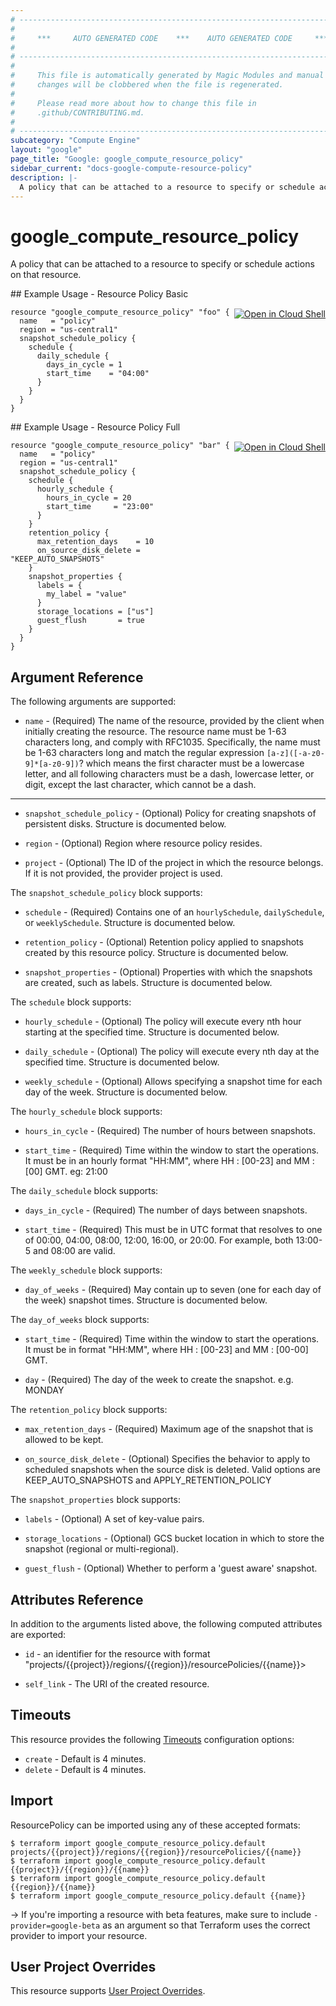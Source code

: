 ```yaml
---
# ----------------------------------------------------------------------------
#
#     ***     AUTO GENERATED CODE    ***    AUTO GENERATED CODE     ***
#
# ----------------------------------------------------------------------------
#
#     This file is automatically generated by Magic Modules and manual
#     changes will be clobbered when the file is regenerated.
#
#     Please read more about how to change this file in
#     .github/CONTRIBUTING.md.
#
# ----------------------------------------------------------------------------
subcategory: "Compute Engine"
layout: "google"
page_title: "Google: google_compute_resource_policy"
sidebar_current: "docs-google-compute-resource-policy"
description: |-
  A policy that can be attached to a resource to specify or schedule actions on that resource.
---
```


# google\_compute\_resource\_policy

A policy that can be attached to a resource to specify or schedule actions on that resource.



<div class = "oics-button" style="float: right; margin: 0 0 -15px">
  <a href="https://console.cloud.google.com/cloudshell/open?cloudshell_git_repo=https%3A%2F%2Fgithub.com%2Fterraform-google-modules%2Fdocs-examples.git&cloudshell_working_dir=resource_policy_basic&cloudshell_image=gcr.io%2Fgraphite-cloud-shell-images%2Fterraform%3Alatest&open_in_editor=main.tf&cloudshell_print=.%2Fmotd&cloudshell_tutorial=.%2Ftutorial.md" target="_blank">
    <img alt="Open in Cloud Shell" src="//gstatic.com/cloudssh/images/open-btn.svg" style="max-height: 44px; margin: 32px auto; max-width: 100%;">
  </a>
</div>
## Example Usage - Resource Policy Basic


```hcl
resource "google_compute_resource_policy" "foo" {
  name   = "policy"
  region = "us-central1"
  snapshot_schedule_policy {
    schedule {
      daily_schedule {
        days_in_cycle = 1
        start_time    = "04:00"
      }
    }
  }
}
```
<div class = "oics-button" style="float: right; margin: 0 0 -15px">
  <a href="https://console.cloud.google.com/cloudshell/open?cloudshell_git_repo=https%3A%2F%2Fgithub.com%2Fterraform-google-modules%2Fdocs-examples.git&cloudshell_working_dir=resource_policy_full&cloudshell_image=gcr.io%2Fgraphite-cloud-shell-images%2Fterraform%3Alatest&open_in_editor=main.tf&cloudshell_print=.%2Fmotd&cloudshell_tutorial=.%2Ftutorial.md" target="_blank">
    <img alt="Open in Cloud Shell" src="//gstatic.com/cloudssh/images/open-btn.svg" style="max-height: 44px; margin: 32px auto; max-width: 100%;">
  </a>
</div>
## Example Usage - Resource Policy Full


```hcl
resource "google_compute_resource_policy" "bar" {
  name   = "policy"
  region = "us-central1"
  snapshot_schedule_policy {
    schedule {
      hourly_schedule {
        hours_in_cycle = 20
        start_time     = "23:00"
      }
    }
    retention_policy {
      max_retention_days    = 10
      on_source_disk_delete = "KEEP_AUTO_SNAPSHOTS"
    }
    snapshot_properties {
      labels = {
        my_label = "value"
      }
      storage_locations = ["us"]
      guest_flush       = true
    }
  }
}
```

## Argument Reference

The following arguments are supported:


* `name` -
  (Required)
  The name of the resource, provided by the client when initially creating
  the resource. The resource name must be 1-63 characters long, and comply
  with RFC1035. Specifically, the name must be 1-63 characters long and
  match the regular expression `[a-z]([-a-z0-9]*[a-z0-9])`? which means the
  first character must be a lowercase letter, and all following characters
  must be a dash, lowercase letter, or digit, except the last character,
  which cannot be a dash.


- - -


* `snapshot_schedule_policy` -
  (Optional)
  Policy for creating snapshots of persistent disks.  Structure is documented below.

* `region` -
  (Optional)
  Region where resource policy resides.

* `project` - (Optional) The ID of the project in which the resource belongs.
    If it is not provided, the provider project is used.


The `snapshot_schedule_policy` block supports:

* `schedule` -
  (Required)
  Contains one of an `hourlySchedule`, `dailySchedule`, or `weeklySchedule`.  Structure is documented below.

* `retention_policy` -
  (Optional)
  Retention policy applied to snapshots created by this resource policy.  Structure is documented below.

* `snapshot_properties` -
  (Optional)
  Properties with which the snapshots are created, such as labels.  Structure is documented below.


The `schedule` block supports:

* `hourly_schedule` -
  (Optional)
  The policy will execute every nth hour starting at the specified time.  Structure is documented below.

* `daily_schedule` -
  (Optional)
  The policy will execute every nth day at the specified time.  Structure is documented below.

* `weekly_schedule` -
  (Optional)
  Allows specifying a snapshot time for each day of the week.  Structure is documented below.


The `hourly_schedule` block supports:

* `hours_in_cycle` -
  (Required)
  The number of hours between snapshots.

* `start_time` -
  (Required)
  Time within the window to start the operations.
  It must be in an hourly format "HH:MM",
  where HH : [00-23] and MM : [00] GMT.
  eg: 21:00

The `daily_schedule` block supports:

* `days_in_cycle` -
  (Required)
  The number of days between snapshots.

* `start_time` -
  (Required)
  This must be in UTC format that resolves to one of
  00:00, 04:00, 08:00, 12:00, 16:00, or 20:00. For example,
  both 13:00-5 and 08:00 are valid.

The `weekly_schedule` block supports:

* `day_of_weeks` -
  (Required)
  May contain up to seven (one for each day of the week) snapshot times.  Structure is documented below.


The `day_of_weeks` block supports:

* `start_time` -
  (Required)
  Time within the window to start the operations.
  It must be in format "HH:MM", where HH : [00-23] and MM : [00-00] GMT.

* `day` -
  (Required)
  The day of the week to create the snapshot. e.g. MONDAY

The `retention_policy` block supports:

* `max_retention_days` -
  (Required)
  Maximum age of the snapshot that is allowed to be kept.

* `on_source_disk_delete` -
  (Optional)
  Specifies the behavior to apply to scheduled snapshots when
  the source disk is deleted.
  Valid options are KEEP_AUTO_SNAPSHOTS and APPLY_RETENTION_POLICY

The `snapshot_properties` block supports:

* `labels` -
  (Optional)
  A set of key-value pairs.

* `storage_locations` -
  (Optional)
  GCS bucket location in which to store the snapshot (regional or multi-regional).

* `guest_flush` -
  (Optional)
  Whether to perform a 'guest aware' snapshot.

## Attributes Reference

In addition to the arguments listed above, the following computed attributes are exported:

* `id` - an identifier for the resource with format "projects/{{project}}/regions/{{region}}/resourcePolicies/{{name}}>

* `self_link` - The URI of the created resource.


## Timeouts

This resource provides the following
[Timeouts](/docs/configuration/resources.html#timeouts) configuration options:

- `create` - Default is 4 minutes.
- `delete` - Default is 4 minutes.

## Import

ResourcePolicy can be imported using any of these accepted formats:

```
$ terraform import google_compute_resource_policy.default projects/{{project}}/regions/{{region}}/resourcePolicies/{{name}}
$ terraform import google_compute_resource_policy.default {{project}}/{{region}}/{{name}}
$ terraform import google_compute_resource_policy.default {{region}}/{{name}}
$ terraform import google_compute_resource_policy.default {{name}}
```

-> If you're importing a resource with beta features, make sure to include `-provider=google-beta`
as an argument so that Terraform uses the correct provider to import your resource.

## User Project Overrides

This resource supports [User Project Overrides](https://www.terraform.io/docs/providers/google/guides/provider_reference.html#user_project_override).

